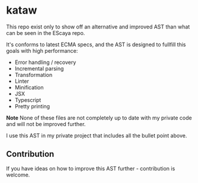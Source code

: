 # kataw

This repo exist only to show off an alternative and improved AST than what can be seen in the EScaya repo.

It's conforms to latest ECMA specs, and the AST is designed to fullfill this goals with high performance:

* Error handling / recovery
* Incremental parsing
* Transformation
* Linter
* Minification
* JSX
* Typescript
* Pretty printing

**Note** None of these files are not completely up to date with my private code and will not be improved further.

I use this AST in my private project that includes all the bullet point above.

## Contribution

If you have ideas on how to improve this AST further - contribution is welcome.

